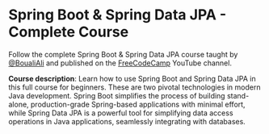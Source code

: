 # Spring Boot & Spring Data JPA - Complete Course
Follow the complete Spring Boot & Spring Data JPA course taught by [@BoualiAli](https://www.youtube.com/@BoualiAli) and published on the [FreeCodeCamp](https://www.youtube.com/@freecodecamp) YouTube channel.

**Course description**: Learn how to use Spring Boot and Spring Data JPA in this full course for beginners. These are two pivotal technologies in modern Java development. Spring Boot simplifies the process of building stand-alone, production-grade Spring-based applications with minimal effort, while Spring Data JPA is a powerful tool for simplifying data access operations in Java applications, seamlessly integrating with databases.